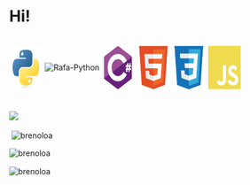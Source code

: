 <h1>Hi!</h1>
<div style="display: inline_block"><br>
   <img align="center" alt="Rafa-Python" height="80" width="60" src="https://raw.githubusercontent.com/devicons/devicon/master/icons/python/python-original.svg">
  <img align="center" alt="Rafa-Python" height="80" width="60" src="https://icongr.am/devicon/java-plain.svg?size=128&color=ffffff">
  <img align="center" alt="Rafa-Csharp" height="80" width="60" src="https://raw.githubusercontent.com/devicons/devicon/master/icons/csharp/csharp-original.svg">
  
  <img align="center" alt="Rafa-HTML" height="80" width="60" src="https://raw.githubusercontent.com/devicons/devicon/master/icons/html5/html5-original.svg">
  <img align="center" alt="Rafa-CSS" height="80" width="60" src="https://raw.githubusercontent.com/devicons/devicon/master/icons/css3/css3-original.svg">
 
  <img align="center" alt="Rafa-Js" height="80" width="60" src="https://raw.githubusercontent.com/devicons/devicon/master/icons/javascript/javascript-plain.svg">
  
  
  <img align="right" alt="" height="10" style="border-radius:50px;" src="">
</div>
          
#

<div> 
<a href="https://www.linkedin.com/in/brenoloa" target="_blank"><img src="https://img.shields.io/badge/-LinkedIn-%230077B5?style=for-the-badge&logo=linkedin&logoColor=white" target="_blank"></a> 

<p>&nbsp;<img align="center" src="https://github-readme-stats.vercel.app/api?username=brenoloa&show_icons=true&theme=dark&locale=en" alt="brenoloa" /></p>

<p><img align="center" src="https://github-readme-stats.vercel.app/api/top-langs?username=brenoloa&show_icons=true&theme=dark&hide_border=true&locale=en&layout=compact" alt="brenoloa" /></p>

<p><img align="center" src="https://github-readme-streak-stats.herokuapp.com/?user=brenoloa&theme=dark" alt="brenoloa" /></p>
  
  
</div>
